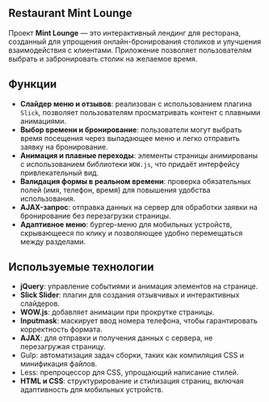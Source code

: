 ## Restaurant Mint Lounge

Проект **Mint Lounge** — это интерактивный лендинг для ресторана, созданный для упрощения онлайн-бронирования столиков и улучшения взаимодействия с клиентами.
Приложение позволяет пользователям выбрать и забронировать столик на желаемое время.

## Функции

* **Слайдер меню и отзывов**: реализован с использованием плагина `Slick`, позволяет пользователям просматривать контент с плавными анимациями.
* **Выбор времени и бронирование**: пользователи могут выбрать время посещения через выпадающее меню и легко отправить заявку на бронирование.
* **Анимация и плавные переходы**: элементы страницы анимированы с использованием библиотеки `WOW.js`, что придаёт интерфейсу привлекательный вид.
* **Валидация формы в реальном времени**: проверка обязательных полей (имя, телефон, время) для повышения удобства использования.
* **AJAX-запрос**: отправка данных на сервер для обработки заявки на бронирование без перезагрузки страницы.
* **Адаптивное меню**: бургер-меню для мобильных устройств, скрывающееся по клику и позволяющее удобно перемещаться между разделами.

## Используемые технологии

* **jQuery**: управление событиями и анимация элементов на странице.
* **Slick Slider**: плагин для создания отзывчивых и интерактивных слайдеров.
* **WOW.js**: добавляет анимации при прокрутке страницы.
* **Inputmask**: маскирует ввод номера телефона, чтобы гарантировать корректность формата.
* **AJAX**: для отправки и получения данных с сервера, не перезагружая страницу.
* Gulp: автоматизация задач сборки, таких как компиляция CSS и минификация файлов.
* Less: препроцессор для CSS, упрощающий написание стилей.
* **HTML и CSS**: структурирование и стилизация страниц, включая адаптивность для мобильных устройств.
